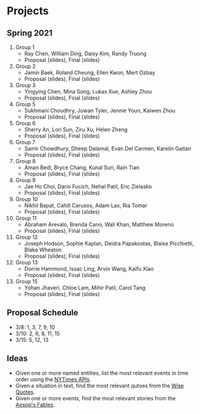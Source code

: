 # Projects

## Spring 2021

1. Group 1
   * Ray Chen, William Ding, Daisy Kim, Randy Truong
   * Proposal (slides), Final (slides)
1. Group 2
   * Jamin Baek, Roland Cheung, Ellen Kwon, Mert Ozbay
   * Proposal (slides), Final (slides)
1. Group 3
   * Yingying Chen, Mina Song, Lukas Xue, Ashley Zhou
   * Proposal (slides), Final (slides)
1. Group 5
   * Sukhmani Choudhry, Juwan Tyler, Jennie Youn, Kaiwen Zhou
   * Proposal (slides), Final (slides)    
1. Group 6
   * Sherry An, Lori Sun, Ziru Xu, Helen Zheng
   * Proposal (slides), Final (slides)
1. Group 7
   * Samir Chowdhury, Dheep Dalamal, Evan Del Carmen, Karelin Gaitan
   * Proposal (slides), Final (slides)
1. Group 8
   * Aman Bedi, Bryce Chang, Kunal Suri, Rain Tian
   * Proposal (slides), Final (slides)
1. Group 9
   * Jae Ho Choi, Dario Fucich, Nehal Patil, Eric Zielasko
   * Proposal (slides), Final (slides)
1. Group 10
   * Nikhil Bapat, Cahill Carusos, Adam Lax, Ria Tomar
   * Proposal (slides), Final (slides)
1. Group 11
   * Abraham Arevalo, Brenda Cano, Wali Khan, Matthew Moreno
   * Proposal (slides), Final (slides)
1. Group 12
   * Joseph Hodson, Sophie Kaplan, Deidra Papakostas, Blaise Picchietti, Blake Wheaton
   * Proposal (slides), Final (slides)    
1. Group 13 
   * Dorrie Hammond, Issac Ling, Arvin Wang, Kaifu Xiao
   * Proposal (slides), Final (slides)    
1. Group 15
   * Yohan Jhaveri, Chloe Lam, Mihir Patil, Carol Tang
   * Proposal (slides), Final (slides)

## Proposal Schedule

* 3/8: 1, 3, 7, 9, 10 
* 3/10: 2, 6, 8, 11, 15
* 3/15: 5, 12, 13

## Ideas

* Given one or more named entities, list the most relevant events in time order using the [NYTimes APIs](https://developer.nytimes.com/get-started).
* Given a situation in text, find the most relevant qutoes from the [Wise Quotes](https://canvas.emory.edu/courses/83264/files/5410197/download?download_frd=1).
* Given one or more events, find the most relevant stories from the [Aesop's Fables](https://canvas.emory.edu/courses/83264/files/5410213/download?download_frd=1).
